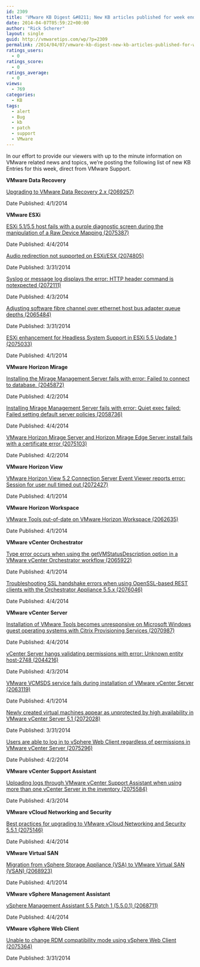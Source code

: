 ```yaml
---
id: 2309
title: 'VMware KB Digest &#8211; New KB articles published for week ending 4/5/14'
date: 2014-04-07T05:59:22+00:00
author: "Rick Scherer"
layout: single
guid: http://vmwaretips.com/wp/?p=2309
permalink: /2014/04/07/vmware-kb-digest-new-kb-articles-published-for-week-ending-4514/
ratings_users:
  - 0
ratings_score:
  - 0
ratings_average:
  - 0
views:
  - 769
categories:
  - KB
tags:
  - alert
  - Bug
  - kb
  - patch
  - support
  - VMware
---
```

In our effort to provide our viewers with up to the minute information on VMware related news and topics, we&#8217;re posting the following list of new KB Entries for this week, direct from VMware Support.

<!--more-->

**VMware Data Recovery**
  
[Upgrading to VMware Data Recovery 2.x (2069257)](http://bit.ly/1kiXcLj)
  
Date Published: 4/1/2014

**VMware ESXi**
  
[ESXi 5.1/5.5 host fails with a purple diagnostic screen during the manipulation of a Raw Device Mapping (2075387)](http://bit.ly/1mU2HNC)
  
Date Published: 4/4/2014
  
[Audio redirection not supported on ESXi/ESX (2074805)](http://bit.ly/1kiXeTn)
  
Date Published: 3/31/2014
  
[Syslog or message log displays the error: HTTP header command is notexpected (2072111)](http://bit.ly/1kiXcLl)
  
Date Published: 4/3/2014
  
[Adjusting software fibre channel over ethernet host bus adapter queue depths (2065484)](http://bit.ly/1kiXcLo)
  
Date Published: 3/31/2014
  
[ESXi enhancement for Headless System Support in ESXi 5.5 Update 1 (2075033)](http://bit.ly/1kiXeTp)
  
Date Published: 4/1/2014

**VMware Horizon Mirage**
  
[Installing the Mirage Management Server fails with error: Failed to connect to database. (2045872)](http://bit.ly/1kiXeTq)
  
Date Published: 4/2/2014
  
[Installing Mirage Management Server fails with error: Quiet exec failed: Failed setting default server policies (2058736)](http://bit.ly/1kiXeTr)
  
Date Published: 4/4/2014
  
[VMware Horizon Mirage Server and Horizon Mirage Edge Server install fails with a certificate error (2075103)](http://bit.ly/1kiXcLs)
  
Date Published: 4/2/2014

**VMware Horizon View**
  
[VMware Horizon View 5.2 Connection Server Event Viewer reports error: Session for user null timed out (2072427)](http://bit.ly/1kiXd1G)
  
Date Published: 4/1/2014

**VMware Horizon Workspace**
  
[VMware Tools out-of-date on VMware Horizon Workspace (2062635)](http://bit.ly/1kiXeTu)
  
Date Published: 4/1/2014

**VMware vCenter Orchestrator**
  
[Type error occurs when using the getVMStatusDescription option in a VMware vCenter Orchestrator workflow (2065922)](http://bit.ly/1mU2I48)
  
Date Published: 4/1/2014
  
[Troubleshooting SSL handshake errors when using OpenSSL-based REST clients with the Orchestrator Appliance 5.5.x (2076046)](http://bit.ly/1kiXeTz)
  
Date Published: 4/4/2014

**VMware vCenter Server**
  
[Installation of VMware Tools becomes unresponsive on Microsoft Windows guest operating systems with Citrix Provisioning Services (2070987)](http://bit.ly/1mU2I49)
  
Date Published: 4/4/2014
  
[vCenter Server hangs validating permissions with error: Unknown entity host-2748 (2044216)](http://bit.ly/1kiXd1L)
  
Date Published: 4/3/2014
  
[VMware VCMSDS service fails during installation of VMware vCenter Server (2063119)](http://bit.ly/1kiXd1M)
  
Date Published: 4/1/2014
  
[Newly created virtual machines appear as unprotected by high availability in VMware vCenter Server 5.1 (2072028)](http://bit.ly/1kiXf9Q)
  
Date Published: 3/31/2014
  
[Users are able to log in to vSphere Web Client regardless of permissions in VMware vCenter Server (2075296)](http://bit.ly/1kiXd1N)
  
Date Published: 4/2/2014

**VMware vCenter Support Assistant**
  
[Uploading logs through VMware vCenter Support Assistant when using more than one vCenter Server in the inventory (2075584)](http://bit.ly/1kiXd1Q)
  
Date Published: 4/3/2014

**VMware vCloud Networking and Security**
  
[Best practices for upgrading to VMware vCloud Networking and Security 5.5.1 (2075146)](http://bit.ly/1mU2JFf)
  
Date Published: 4/4/2014

**VMware Virtual SAN**
  
[Migration from vSphere Storage Appliance (VSA) to VMware Virtual SAN (VSAN) (2068923)](http://bit.ly/1mU2I4p)
  
Date Published: 4/1/2014

**VMware vSphere Management Assistant**
  
[vSphere Management Assistant 5.5 Patch 1 (5.5.0.1) (2068711)](http://bit.ly/1kiXd1V)
  
Date Published: 4/4/2014

**VMware vSphere Web Client**
  
[Unable to change RDM compatibility mode using vSphere Web Client (2075364)](http://bit.ly/1mU2I4q)
  
Date Published: 3/31/2014